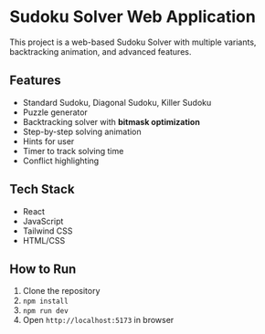 # Sudoku Solver Web Application

This project is a web-based Sudoku Solver with multiple variants, backtracking animation, and advanced features.

## Features
- Standard Sudoku, Diagonal Sudoku, Killer Sudoku
- Puzzle generator
- Backtracking solver with **bitmask optimization**
- Step-by-step solving animation
- Hints for user
- Timer to track solving time
- Conflict highlighting

## Tech Stack
- React
- JavaScript
- Tailwind CSS
- HTML/CSS

## How to Run
1. Clone the repository
2. `npm install`
3. `npm run dev`
4. Open `http://localhost:5173` in browser
